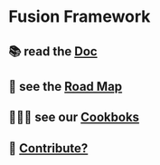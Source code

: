 # Fusion Framework

## 📚 read the [Doc](https://equinor.github.io/fusion-framework/)
## 🚀 see the [Road Map](https://equinor.github.io/fusion-framework/roadmap)
## 👨🏻‍🍳 see our [Cookboks](https://github.com/equinor/fusion-framework/tree/main/cookbooks)


## 👋 [Contribute?](./CONTRIBUTING.md)